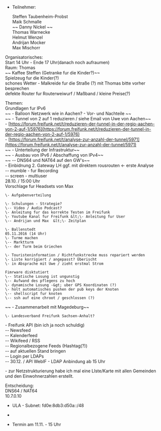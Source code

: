   * Teilnehmer:

    Steffen Taubenheim-Probst  
    Maik Schmalle  
~~    Danny Nickel ~~  
    Thomas Warnecke  
    Helmut Wenzel  
    Andrijan Mocker  
    Max Mischorr  
      
      
Organisatorisches:  
    Start 14 Uhr - Ende 17 Uhr(danach noch aufraumen)   
    Raum: Thomas  
~~    Kaffee Steffen (Getranke fur die Kinder?)~~  
    Spielzeug fur die Kinder(?)  
    schones Wetter - Malkreide fur die Straße (?) mit Thomas bitte vorher besprechen  
    defekte Router fur Routerweiwurf / Maßband / kleine Preise(?)  
      
Themen:  
    Grundlagen fur IPv6  
~~    \- Balloon Netzwerk wie in Aachen? - Vor- und Nachteile ~~  
~~    \- Tunnel von 2 auf 1 reduzieren / siehe Email von Uwe von Aachen~~  
     \- [https://forum.freifunk.net/t/reduzieren-der-tunnel-in-der-regio-aachen-von-2-auf-1/5976](https://forum.freifunk.net/t/reduzieren-der-tunnel-in-der-regio-aachen-von-2-auf-1/5976)  
     \- [https://forum.freifunk.net/t/analyse-zur-anzahl-der-tunnel/5971](https://forum.freifunk.net/t/analyse-zur-anzahl-der-tunnel/5971)  
 ~~   \- Unterteilung der Infrastruktur~~  
~~    \- Ausbau von IPv6 / Abschaffung von IPv4~~  
~~    \-- DNS64 und NAT64 auf den GW's~~  
    \- Einbidnung 2. Gateway LH ggf. mit direktem rousrouten &lt;\- erste Analyse  
    \-- mumble - fur Recording  
    \-- screen - multiuser   
    28.10. / 15:00 Uhr   
    Vorschlage fur Headsets von Max   
      
    \- Aufgabenverteilung  
      
    \- Schulungen - Strategie?  
    \-- Video / Audio Podcast?  
    \- Anleitung fur das korrekte Testen im Freifunk  
    \- Youtube Kanal fur Freifunk &lt;\- Anleitung fur User  
    \-- Andrijan und Max  &lt;\- Zeitplan  
      
    \- Ballenstedt  
    05.11.2016 (14 Uhr)  
    \- Turme machen  
    \-- Marktturm  
    \-- der Turm beim Griechen  
      
    \- Touristeninformation / Richtfunkstrecke muss repariert werden  
    \- Liste korrigiert / angepasst? Überischt  
    \- in Absprache mit Uwe / zieht erstmal Strom  
      
    Fimrware disktutiert   
    \-- Statische Losung ist ungunstig  
    \-- Aufwand des pflegens zu hoch  
    \- dynamische Losung -&gt; uber GPS Koordinaten (?)  
    \- holt automatisches pushen der pub keys der Knoten  
    \-- shellscript fur knoten  
    \-- ssh auf eine chroot / geschlossen (?)  
      
~~    \- Zusammenarbeit mit Magedeburg~~  
      
    \- Landesverband Freifunk Sachsen-Anhalt?  
      
      
\- Freifunk API (bin ich ja noch schuldig)  
\-- Newsfeed  
\-- Kalenderfeed  
\-- Wikifeed / RSS  
\-- Regionalbezogene Feeds (Hashtag(?))  
\-- auf aktuellen Stand bringen  
\-- Login per LDAPs  
\-- 30.12. / API WebIF - LDAP Anbindung ab 15 Uhr  
  
\- zur Netzstrukturierung habe ich mal eine LIste/Karte mit allen Gemeinden
und den Einwohnerzahlen erstellt.  
  
Entscheidung:  
    DNS64 / NAT64  
    10.7.0.10  

  * ULA - Subnet: fd0e:8db3:d50a::/48
  *   

  * Termin am 11.11.  \- 15 Uhr 

  

